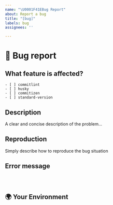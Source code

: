 ```yaml
---
name: "\U0001F41EBug Report"
about: Report a bug
title: "[bug]"
labels: bug
assignees: ''

---
```


# 🐞 Bug report

## What feature is affected?
<!-- Please pin-point the feature that is affected by this bug? -->
<!-- ✍️edit: -->

```
- [ ] commitlint
- [ ] husky
- [ ] commitizen
- [ ] standard-version
```
## Description
<!-- ✍️--> A clear and concise description of the problem...

## Reproduction
<!-- ✍️--> Simply describe how to reproduce the bug situation

## Error message
<pre><code>
<!-- ✍️--> <!-- Note the error message if one appears -->
</code></pre>

## 🌍 Your Environment
<pre><code>
<!-- ✍️--> <!-- run `ng version` and `ng update` and paste output below -->
</code></pre>
